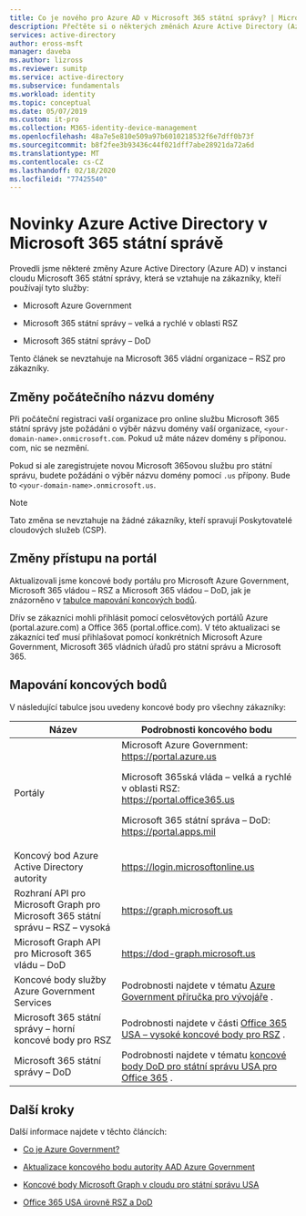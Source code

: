 ```yaml
---
title: Co je nového pro Azure AD v Microsoft 365 státní správy? | Microsoft Docs
description: Přečtěte si o některých změnách Azure Active Directory (Azure AD) v instanci cloudu Microsoft 365 státní správy, což vám může ovlivnit.
services: active-directory
author: eross-msft
manager: daveba
ms.author: lizross
ms.reviewer: sumitp
ms.service: active-directory
ms.subservice: fundamentals
ms.workload: identity
ms.topic: conceptual
ms.date: 05/07/2019
ms.custom: it-pro
ms.collection: M365-identity-device-management
ms.openlocfilehash: 48a7e5e810e509a97b6010218532f6e7dff0b73f
ms.sourcegitcommit: b8f2fee3b93436c44f021dff7abe28921da72a6d
ms.translationtype: MT
ms.contentlocale: cs-CZ
ms.lasthandoff: 02/18/2020
ms.locfileid: "77425540"
---
```

# <a name="whats-new-for-azure-active-directory-in-microsoft-365-government"></a>Novinky Azure Active Directory v Microsoft 365 státní správě

Provedli jsme některé změny Azure Active Directory (Azure AD) v instanci cloudu Microsoft 365 státní správy, která se vztahuje na zákazníky, kteří používají tyto služby:

- Microsoft Azure Government

- Microsoft 365 státní správy – velká a rychlé v oblasti RSZ

- Microsoft 365 státní správy – DoD

Tento článek se nevztahuje na Microsoft 365 vládní organizace – RSZ pro zákazníky.

## <a name="changes-to-the-initial-domain-name"></a>Změny počátečního názvu domény

Při počáteční registraci vaší organizace pro online službu Microsoft 365 státní správy jste požádáni o výběr názvu domény vaší organizace, `<your-domain-name>.onmicrosoft.com`. Pokud už máte název domény s příponou. com, nic se nezmění.

Pokud si ale zaregistrujete novou Microsoft 365ovou službu pro státní správu, budete požádáni o výběr názvu domény pomocí `.us` přípony. Bude to `<your-domain-name>.onmicrosoft.us`.

>[!Note]
>Tato změna se nevztahuje na žádné zákazníky, kteří spravují Poskytovatelé cloudových služeb (CSP).

## <a name="changes-to-portal-access"></a>Změny přístupu na portál

Aktualizovali jsme koncové body portálu pro Microsoft Azure Government, Microsoft 365 vládou – RSZ a Microsoft 365 vládou – DoD, jak je znázorněno v [tabulce mapování koncových bodů](#endpoint-mapping).

Dřív se zákazníci mohli přihlásit pomocí celosvětových portálů Azure (portal.azure.com) a Office 365 (portal.office.com). V této aktualizaci se zákazníci teď musí přihlašovat pomocí konkrétních Microsoft Azure Government, Microsoft 365 vládních úřadů pro státní správu a Microsoft 365.

## <a name="endpoint-mapping"></a>Mapování koncových bodů

V následující tabulce jsou uvedeny koncové body pro všechny zákazníky:

| Název | Podrobnosti koncového bodu |
|------|------------------|
| Portály |Microsoft Azure Government: https://portal.azure.us<p>Microsoft 365ská vláda – velká a rychlé v oblasti RSZ: https://portal.office365.us<p>Microsoft 365 státní správa – DoD: https://portal.apps.mil |
| Koncový bod Azure Active Directory autority | https://login.microsoftonline.us |
| Rozhraní API pro Microsoft Graph pro Microsoft 365 státní správu – RSZ – vysoká | https://graph.microsoft.us |
| Microsoft Graph API pro Microsoft 365 vládu – DoD | https://dod-graph.microsoft.us |
| Koncové body služby Azure Government Services | Podrobnosti najdete v tématu [Azure Government příručka pro vývojáře](https://docs.microsoft.com/azure/azure-government/documentation-government-developer-guide) . |
| Microsoft 365 státní správy – horní koncové body pro RSZ | Podrobnosti najdete v části [Office 365 USA – vysoké koncové body pro RSZ](https://docs.microsoft.com/office365/enterprise/office-365-u-s-government-gcc-high-endpoints) . |
| Microsoft 365 státní správy – DoD | Podrobnosti najdete v tématu [koncové body DoD pro státní správu USA pro Office 365](https://docs.microsoft.com/office365/enterprise/office-365-u-s-government-dod-endpoints) . |

## <a name="next-steps"></a>Další kroky

Další informace najdete v těchto článcích:

- [Co je Azure Government?](https://docs.microsoft.com/azure/azure-government/documentation-government-welcome)

- [Aktualizace koncového bodu autority AAD Azure Government](https://devblogs.microsoft.com/azuregov/azure-government-aad-authority-endpoint-update/)

- [Koncové body Microsoft Graph v cloudu pro státní správu USA](https://developer.microsoft.com/graph/blogs/new-microsoft-graph-endpoints-in-us-government-cloud/)

- [Office 365 USA úrovně RSZ a DoD](https://docs.microsoft.com/office365/servicedescriptions/office-365-platform-service-description/office-365-us-government/gcc-high-and-dod)
